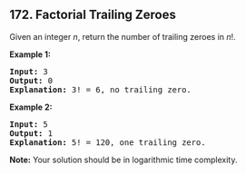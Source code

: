 ## 172. Factorial Trailing Zeroes

Given an integer *n*, return the number of trailing zeroes in *n*!.

**Example 1:**
<pre>
<b>Input:</b> 3
<b>Output:</b> 0
<b>Explanation:</b> 3! = 6, no trailing zero.
</pre>

**Example 2:**
<pre>
<b>Input:</b> 5
<b>Output:</b> 1
<b>Explanation:</b> 5! = 120, one trailing zero.
</pre>

**Note:** Your solution should be in logarithmic time complexity.